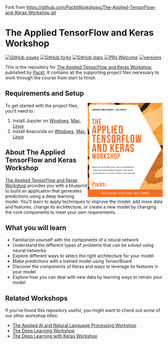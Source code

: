 Fork from https://github.com/PacktWorkshops/The-Applied-TensorFlow-and-Keras-Workshop.git

# The Applied TensorFlow and Keras Workshop
[![GitHub issues](https://img.shields.io/github/issues/PacktWorkshops/The-Applied-TensorFlow-and-Keras-Workshop.svg)](https://github.com/PacktWorkshops/The-Applied-TensorFlow-and-Keras-Workshop/issues)
[![GitHub forks](https://img.shields.io/github/forks/PacktWorkshops/The-Applied-TensorFlow-and-Keras-Workshop.svg)](https://github.com/PacktWorkshops/The-Applied-TensorFlow-and-Keras-Workshop/network)
[![GitHub stars](https://img.shields.io/github/stars/PacktWorkshops/The-Applied-TensorFlow-and-Keras-Workshop.svg)](https://github.com/PacktWorkshops/The-Applied-TensorFlow-and-Keras-Workshop/stargazers)
[![PRs Welcome](https://img.shields.io/badge/PRs-welcome-brightgreen.svg)](https://github.com/PacktWorkshops/The-Applied-TensorFlow-and-Keras-Workshop/pulls)
[![versions](https://img.shields.io/pypi/pyversions/pybadges.svg)](https://www.python.org/downloads/)

This is the repository for [The Applied TensorFlow and Keras Workshop](https://www.amazon.com/Applied-TensorFlow-Keras-Workshop-real-world-ebook/dp/B08Q8F55ZS/ref=sr_1_1?dchild=1&keywords=The%20Applied%20TensorFlow%20and%20Keras%20Workshop&qid=1610976724&sr=8-1&utm_source=github&utm_medium=repository&utm_campaign=9781801078153&utm_term=Applied%20TensorFlow%20and%20Keras&utm_content=The%20Applied%20TensorFlow%20and%20Keras%20Workshop), published by [Packt](https://www.packtpub.com/?utm_source=github). It contains all the supporting project files necessary to work through the course from start to finish.

## Requirements and Setup
<a href="https://www.amazon.com/Applied-TensorFlow-Keras-Workshop-real-world-ebook/dp/B08Q8F55ZS/ref=sr_1_1?dchild=1&keywords=The%20Applied%20TensorFlow%20and%20Keras%20Workshop&qid=1610976724&sr=8-1&utm_source=github&utm_medium=repository&utm_campaign=9781801078153&utm_term=Applied%20TensorFlow%20and%20Keras&utm_content=The%20Applied%20TensorFlow%20and%20Keras%20Workshop"><img src="https://github.com/PacktWorkshops/Workshop-Covers/blob/master/B15911_The%20Applied%20TensorFlow%20and%20Keras%20Workshop.png" alt="The Applied TensorFlow and Keras Workshop" height="300px" width="240px" align="right" this.target="_blank"></a>

To get started with the project files, you'll need to:
1. Install Jupyter on [Windows](https://www.python.org/downloads/windows/), [Mac](https://www.python.org/downloads/mac-osx/), [Linux](https://www.python.org/downloads/source/)
2. Install Anaconda on [Windows](https://www.anaconda.com/distribution/#windows), [Mac](https://www.anaconda.com/distribution/#macos), [Linux](https://www.anaconda.com/distribution/#linux)

## About The Applied TensorFlow and Keras Workshop
[The Applied TensorFlow and Keras Workshop](https://www.amazon.com/Applied-TensorFlow-Keras-Workshop-real-world-ebook/dp/B08Q8F55ZS/ref=sr_1_1?dchild=1&keywords=The%20Applied%20TensorFlow%20and%20Keras%20Workshop&qid=1610976724&sr=8-1&utm_source=github&utm_medium=repository&utm_campaign=9781801078153&utm_term=Applied%20TensorFlow%20and%20Keras&utm_content=The%20Applied%20TensorFlow%20and%20Keras%20Workshop) provides you with a blueprint to build an application that generates predictions using a deep learning model. You’ll learn to apply techniques to improve the model: add more data and features, change its architecture, or create a new model by changing the core components to meet your own requirements.	

## What you will learn
* Familiarize yourself with the components of a neural network
* Understand the different types of problems that can be solved using neural networks
* Explore different ways to select the right architecture for your model
* Make predictions with a trained model using TensorBoard
* Discover the components of Keras and ways to leverage its features in your model
* Explore how you can deal with new data by learning ways to retrain your model

## Related Workshops
If you've found this repository useful, you might want to check out some of our other workshop titles:
* [The Applied AI and Natural Language Processing Workshop](https://www.amazon.com/Applied-Natural-Language-Processing-Workshop-ebook/dp/B08Q8GNTGT/ref=sr_1_1?dchild=1&keywords=The%20Applied%20AI%20and%20Natural%20Language%20Processing%20Workshop&qid=1610976605&sr=8-1&utm_source=github&utm_medium=repository&utm_campaign=9781801071307&utm_term=Applied%20AI%20and%20Natural%20Language%20Processing&utm_content=The%20Applied%20AI%20and%20Natural%20Language%20Processing%20Workshop)
* [The Deep Learning Workshop](https://www.amazon.com/Deep-Learning-Workshop-next-generation-TensorFlow-ebook/dp/B08Q8GP7DJ/ref=sr_1_2?dchild=1&keywords=The%20Deep%20Learning%20Workshop&qid=1611054533&sr=8-2&utm_source=GitHub&utm_medium=Repository&utm_campaign=9781801075169&utm_term=Deep%20Learning&utm_content=The%20Deep%20Learning%20Workshop)
* [The Deep Learning with Keras Workshop](https://www.amazon.com/Deep-Learning-Keras-Workshop-network-ebook/dp/B08Q8JJ45N/ref=sr_1_1?dchild=1&keywords=The%20Deep%20Learning%20with%20Keras%20Workshop&qid=1611054389&sr=8-1&utm_source=GitHub&utm_medium=Repository&utm_campaign=9781801071185&utm_term=Deep%20Learning%20with%20Keras&utm_content=The%20Deep%20Learning%20with%20Keras%20Workshop)
